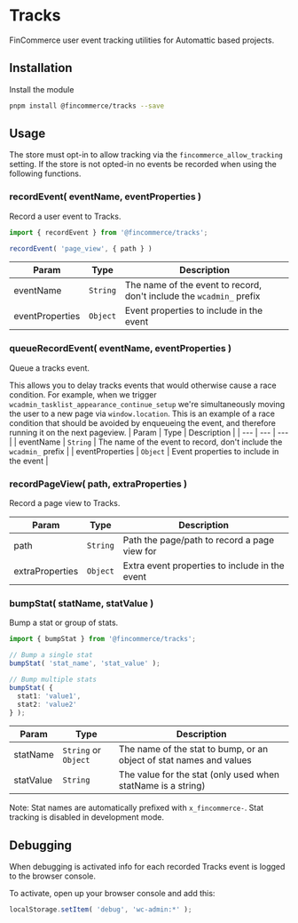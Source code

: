 # Tracks

FinCommerce user event tracking utilities for Automattic based projects.

## Installation

Install the module

```bash
pnpm install @fincommerce/tracks --save
```

## Usage

The store must opt-in to allow tracking via the `fincommerce_allow_tracking` setting. 
If the store is not opted-in no events be recorded when using the following functions.

### recordEvent( eventName, eventProperties )

Record a user event to Tracks.

```jsx
import { recordEvent } from '@fincommerce/tracks';

recordEvent( 'page_view', { path } )
```

| Param | Type | Description |
| --- | --- | --- |
| eventName | `String` | The name of the event to record, don't include the `wcadmin_` prefix |
| eventProperties | `Object` | Event properties to include in the event |

### queueRecordEvent( eventName, eventProperties )

Queue a tracks event.

This allows you to delay tracks events that would otherwise cause a race condition.
For example, when we trigger `wcadmin_tasklist_appearance_continue_setup` we're simultaneously moving the user to a new page via
`window.location`. This is an example of a race condition that should be avoided by enqueueing the event,
and therefore running it on the next pageview.
| Param | Type | Description |
| --- | --- | --- |
| eventName | `String` | The name of the event to record, don't include the `wcadmin_` prefix |
| eventProperties | `Object` | Event properties to include in the event |

### recordPageView( path, extraProperties )

Record a page view to Tracks.

| Param | Type | Description |
| --- | --- | --- |
| path | `String` | Path the page/path to record a page view for |
| extraProperties | `Object` | Extra event properties to include in the event |

### bumpStat( statName, statValue )

Bump a stat or group of stats.

```typescript
import { bumpStat } from '@fincommerce/tracks';

// Bump a single stat
bumpStat( 'stat_name', 'stat_value' );

// Bump multiple stats
bumpStat( {
  stat1: 'value1',
  stat2: 'value2'
} );
```

| Param | Type | Description |
| --- | --- | --- |
| statName | `String` or `Object` | The name of the stat to bump, or an object of stat names and values |
| statValue | `String` | The value for the stat (only used when statName is a string) |

Note: Stat names are automatically prefixed with `x_fincommerce-`. Stat tracking is disabled in development mode.

## Debugging

When debugging is activated info for each recorded Tracks event is logged to the browser console.

To activate, open up your browser console and add this:

```js
localStorage.setItem( 'debug', 'wc-admin:*' );
```
